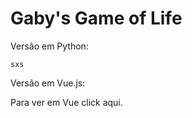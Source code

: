 # Gaby's Game of Life

Versão em Python:

``` sxs ```

Versão em Vue.js:
 
Para ver em Vue click aqui.
